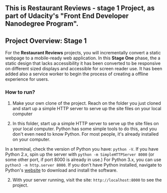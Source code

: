 ## This is **Restaurant Reviews - stage 1**  Project, as part of Udacity's "Front End Developer Nanodegree Program".

## Project Overview: Stage 1

For the **Restaurant Reviews** projects, you will incrementally convert a static webpage to a mobile-ready web application. In this **Stage One** phase, the a static design that lacks accessibility it has been converted to be responsive on different sized displays and accessible for screen reader use. It has been added also a service worker to begin the process of creating a offline experience for users.


### How to run?

1. Make your own clone of the project. Reach on the folder you just cloned and  start up a simple HTTP server to serve up the site files on your local computer


1. In this folder, start up a simple HTTP server to serve up the site files on your local computer. Python has some simple tools to do this, and you don't even need to know Python. For most people, it's already installed on your computer.

In a terminal, check the version of Python you have: `python -V`. If you have Python 2.x, spin up the server with `python -m SimpleHTTPServer 8000` (or some other port, if port 8000 is already in use.) For Python 3.x, you can use `python3 -m http.server 8000`. If you don't have Python installed, navigate to Python's [website](https://www.python.org/) to download and install the software.

2. With your server running, visit the site: `http://localhost:8000` to see the project.

